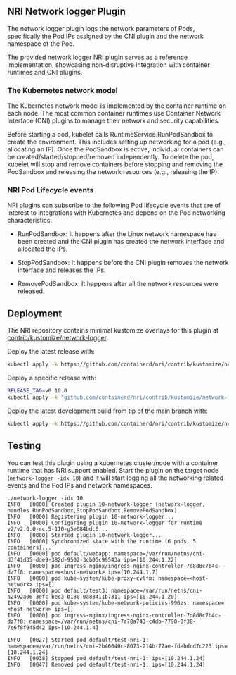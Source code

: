 ## NRI Network logger Plugin

The network logger plugin logs the network parameters of Pods, specifically
the Pod IPs assigned by the CNI plugin and the network namespace of the Pod.

The provided network logger NRI plugin serves as a reference implementation,
showcasing non-disruptive integration with container runtimes and CNI plugins.

### The Kubernetes network model

The Kubernetes network model is implemented by the container runtime on each node.
The most common container runtimes use Container Network Interface (CNI) plugins
to manage their network and security capabilities.

Before starting a pod, kubelet calls RuntimeService.RunPodSandbox to create the environment.
This includes setting up networking for a pod (e.g., allocating an IP).
Once the PodSandbox is active, individual containers can be created/started/stopped/removed independently.
To delete the pod, kubelet will stop and remove containers before stopping and removing the PodSandbox
and releasing the network resources (e.g., releasing the IP).

### NRI Pod Lifecycle events

NRI plugins can subscribe to the following Pod lifecycle events that are of interest to
integrations with Kubernetes and depend on the Pod networking characteristics.

- RunPodSandbox: It happens after the Linux network namespace has been created and the CNI
plugin has created the network interface and allocated the IPs.

- StopPodSandbox: It happens before the CNI plugin removes the network interface and releases the IPs.

- RemovePodSandbox: It happens after all the network resources were released.

## Deployment

The NRI repository contains minimal kustomize overlays for this plugin at
[contrib/kustomize/network-logger](../../contrib/kustomize/network-logger).

Deploy the latest release with:

```bash
kubectl apply -k https://github.com/containerd/nri/contrib/kustomize/network-logger
```

Deploy a specific release with:

```bash
RELEASE_TAG=v0.10.0
kubectl apply -k "github.com/containerd/nri/contrib/kustomize/network-logger?ref=${RELEASE_TAG}"
```

Deploy the latest development build from tip of the main branch with:

```bash
kubectl apply -k https://github.com/containerd/nri/contrib/kustomize/network-logger/unstable
```

## Testing

You can test this plugin using a kubernetes cluster/node with a container
runtime that has NRI support enabled.
Start the plugin on the target node (`network-logger -idx 10`) and it will start
logging all the networking related events and the Pod IPs and network namespaces.

```
./network-logger -idx 10
INFO   [0000] Created plugin 10-network-logger (network-logger, handles RunPodSandbox,StopPodSandbox,RemovePodSandbox)
INFO   [0000] Registering plugin 10-network-logger...
INFO   [0000] Configuring plugin 10-network-logger for runtime v2/v2.0.0-rc.5-110-g5e084bdc6...
INFO   [0000] Started plugin 10-network-logger...
INFO   [0000] Synchronized state with the runtime (6 pods, 5 containers)...
INFO   [0000] pod default/webapp: namespace=/var/run/netns/cni-d3f41d35-dde9-382d-9502-3cb05c99543a ips=[10.244.1.22]
INFO   [0000] pod ingress-nginx/ingress-nginx-controller-7d8d8c7b4c-dz7f8: namespace=<host-network> ips=[10.244.1.7]
INFO   [0000] pod kube-system/kube-proxy-cvlfm: namespace=<host-network> ips=[]
INFO   [0000] pod default/test3: namespace=/var/run/netns/cni-a2492a06-3efc-bec3-b180-0a83411b7311 ips=[10.244.1.20]
INFO   [0000] pod kube-system/kube-network-policies-996zs: namespace=<host-network> ips=[]
INFO   [0000] pod ingress-nginx/ingress-nginx-controller-7d8d8c7b4c-dz7f8: namespace=/var/run/netns/cni-7a78a743-c4db-7790-0f38-7e6f8f945d42 ips=[10.244.1.4]

INFO   [0027] Started pod default/test-nri-1: namespace=/var/run/netns/cni-2b46640c-8073-214b-77ae-fdebdcd7c223 ips=[10.244.1.24]
INFO   [0038] Stopped pod default/test-nri-1: ips=[10.244.1.24]
INFO   [0047] Removed pod default/test-nri-1: ips=[10.244.1.24]
```

